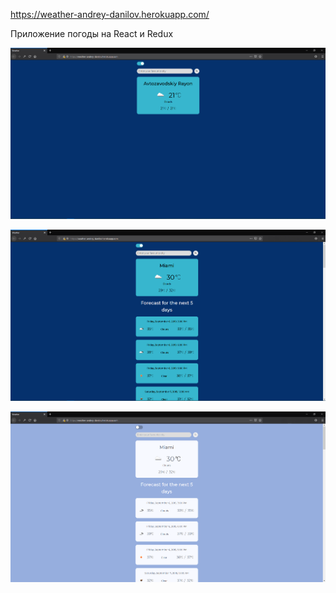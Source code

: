 https://weather-andrey-danilov.herokuapp.com/

Приложение погоды на React и Redux

![Image alt](https://github.com/Danilov-Andrey/weather/blob/master/1.png)

![Image alt](https://github.com/Danilov-Andrey/weather/blob/master/2.png)

![Image alt](https://github.com/Danilov-Andrey/weather/blob/master/3.png)
